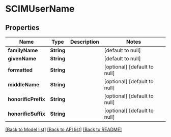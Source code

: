 # SCIMUserName
## Properties

| Name | Type | Description | Notes |
|------------ | ------------- | ------------- | -------------|
| **familyName** | **String** |  | [default to null] |
| **givenName** | **String** |  | [default to null] |
| **formatted** | **String** |  | [optional] [default to null] |
| **middleName** | **String** |  | [optional] [default to null] |
| **honorificPrefix** | **String** |  | [optional] [default to null] |
| **honorificSuffix** | **String** |  | [optional] [default to null] |

[[Back to Model list]](../README.md#documentation-for-models) [[Back to API list]](../README.md#documentation-for-api-endpoints) [[Back to README]](../README.md)

